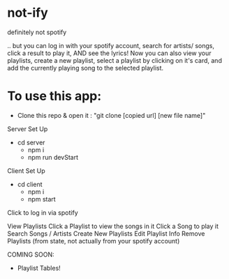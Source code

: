 # not-ify

definitely not spotify

.. but you can log in with your spotify account, search for artists/ songs, click a result to play it, AND see the lyrics!
Now you can also view your playlists, create a new playlist, select a playlist by clicking on it's card, and add the currently playing song to the selected playlist.

# To use this app:

- Clone this repo & open it : "git clone [copied url] [new file name]"

Server Set Up

- cd server
  - npm i
  - npm run devStart

Client Set Up

- cd client
  - npm i
  - npm start

Click to log in via spotify

View Playlists
Click a Playlist to view the songs in it
Click a Song to play it
Search Songs / Artists
Create New Playlists
Edit Playlist Info
Remove Playlists (from state, not actually from your spotify account)

COMING SOON:

- Playlist Tables!
